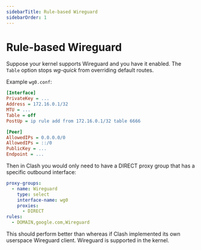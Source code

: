 ```yaml
---
sidebarTitle: Rule-based Wireguard
sidebarOrder: 1
---
```


# Rule-based Wireguard

Suppose your kernel supports Wireguard and you have it enabled. The `Table` option stops _wg-quick_ from overriding default routes.

Example `wg0.conf`:

```ini
[Interface]
PrivateKey = ...
Address = 172.16.0.1/32
MTU = ...
Table = off
PostUp = ip rule add from 172.16.0.1/32 table 6666

[Peer]
AllowedIPs = 0.0.0.0/0
AllowedIPs = ::/0
PublicKey = ...
Endpoint = ...
```

Then in Clash you would only need to have a DIRECT proxy group that has a specific outbound interface:

```yaml
proxy-groups:
  - name: Wireguard
    type: select
    interface-name: wg0
    proxies:
      - DIRECT
rules:
  - DOMAIN,google.com,Wireguard
```

This should perform better than whereas if Clash implemented its own userspace Wireguard client. Wireguard is supported in the kernel.
